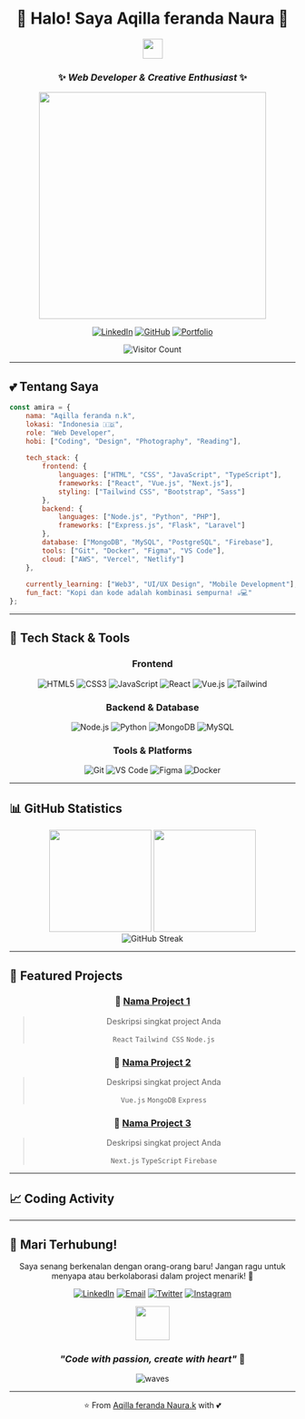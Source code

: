 <div align="center">

# 🌸 Halo! Saya Aqilla feranda Naura 🌸

<img src="https://media.giphy.com/media/hvRJCLFzcasrR4ia7z/giphy.gif" width="35">

### ✨ *Web Developer & Creative Enthusiast* ✨

<img src="https://media.giphy.com/media/L1R1tvI9svkIWwpVYr/giphy.gif" width="400">

[![LinkedIn](https://img.shields.io/badge/-LinkedIn-ff69b4?style=for-the-badge&logo=linkedin&logoColor=white)](YOUR_LINKEDIN_URL)
[![GitHub](https://img.shields.io/badge/-GitHub-ffb3d9?style=for-the-badge&logo=github&logoColor=white)](https://github.com/YOUR_GITHUB_USERNAME)
[![Portfolio](https://img.shields.io/badge/-Portfolio-ffc4e1?style=for-the-badge&logo=google-chrome&logoColor=white)](YOUR_PORTFOLIO_URL)

![Visitor Count](https://visitor-badge.laobi.icu/badge?page_id=YOUR_USERNAME.YOUR_REPO)

</div>

---

## 💕 Tentang Saya

```javascript
const amira = {
    nama: "Aqilla feranda n.k",
    lokasi: "Indonesia 🇮🇩",
    role: "Web Developer",
    hobi: ["Coding", "Design", "Photography", "Reading"],
    
    tech_stack: {
        frontend: {
            languages: ["HTML", "CSS", "JavaScript", "TypeScript"],
            frameworks: ["React", "Vue.js", "Next.js"],
            styling: ["Tailwind CSS", "Bootstrap", "Sass"]
        },
        backend: {
            languages: ["Node.js", "Python", "PHP"],
            frameworks: ["Express.js", "Flask", "Laravel"]
        },
        database: ["MongoDB", "MySQL", "PostgreSQL", "Firebase"],
        tools: ["Git", "Docker", "Figma", "VS Code"],
        cloud: ["AWS", "Vercel", "Netlify"]
    },
    
    currently_learning: ["Web3", "UI/UX Design", "Mobile Development"],
    fun_fact: "Kopi dan kode adalah kombinasi sempurna! ☕💻"
};
```

---

## 🎀 Tech Stack & Tools

<div align="center">

### Frontend
![HTML5](https://img.shields.io/badge/-HTML5-FFB3D9?style=for-the-badge&logo=html5&logoColor=white)
![CSS3](https://img.shields.io/badge/-CSS3-FFC4E1?style=for-the-badge&logo=css3&logoColor=white)
![JavaScript](https://img.shields.io/badge/-JavaScript-FFD4E9?style=for-the-badge&logo=javascript&logoColor=white)
![React](https://img.shields.io/badge/-React-FFE4F1?style=for-the-badge&logo=react&logoColor=white)
![Vue.js](https://img.shields.io/badge/-Vue.js-FFB3D9?style=for-the-badge&logo=vue.js&logoColor=white)
![Tailwind](https://img.shields.io/badge/-Tailwind-FFC4E1?style=for-the-badge&logo=tailwind-css&logoColor=white)

### Backend & Database
![Node.js](https://img.shields.io/badge/-Node.js-FFD4E9?style=for-the-badge&logo=node.js&logoColor=white)
![Python](https://img.shields.io/badge/-Python-FFE4F1?style=for-the-badge&logo=python&logoColor=white)
![MongoDB](https://img.shields.io/badge/-MongoDB-FFB3D9?style=for-the-badge&logo=mongodb&logoColor=white)
![MySQL](https://img.shields.io/badge/-MySQL-FFC4E1?style=for-the-badge&logo=mysql&logoColor=white)

### Tools & Platforms
![Git](https://img.shields.io/badge/-Git-FFD4E9?style=for-the-badge&logo=git&logoColor=white)
![VS Code](https://img.shields.io/badge/-VS%20Code-FFE4F1?style=for-the-badge&logo=visual-studio-code&logoColor=white)
![Figma](https://img.shields.io/badge/-Figma-FFB3D9?style=for-the-badge&logo=figma&logoColor=white)
![Docker](https://img.shields.io/badge/-Docker-FFC4E1?style=for-the-badge&logo=docker&logoColor=white)

</div>

---

## 📊 GitHub Statistics

<div align="center">
  <img height="180em" src="https://github-readme-stats.vercel.app/api?username=YOUR_USERNAME&show_icons=true&theme=dracula&include_all_commits=true&count_private=true&border_color=ffb3d9&bg_color=ffffff&title_color=ff69b4&icon_color=ffb3d9&text_color=ff69b4"/>
  <img height="180em" src="https://github-readme-stats.vercel.app/api/top-langs/?username=YOUR_USERNAME&layout=compact&langs_count=7&theme=dracula&border_color=ffb3d9&bg_color=ffffff&title_color=ff69b4&text_color=ff69b4"/>
</div>

<div align="center">
  <img src="https://github-readme-streak-stats.herokuapp.com/?user=YOUR_USERNAME&theme=dracula&border=ffb3d9&background=ffffff&ring=ff69b4&fire=ff69b4&currStreakLabel=ff69b4" alt="GitHub Streak"/>
</div>

---

## 🌟 Featured Projects

<div align="center">

### 🎨 [Nama Project 1](LINK_PROJECT_1)
> Deskripsi singkat project Anda
> 
> `React` `Tailwind CSS` `Node.js`

### 💼 [Nama Project 2](LINK_PROJECT_2)
> Deskripsi singkat project Anda
> 
> `Vue.js` `MongoDB` `Express`

### 🚀 [Nama Project 3](LINK_PROJECT_3)
> Deskripsi singkat project Anda
> 
> `Next.js` `TypeScript` `Firebase`

</div>

---

## 📈 Coding Activity

<!--START_SECTION:waka-->
<!--END_SECTION:waka-->

---

## 💌 Mari Terhubung!

<div align="center">

Saya senang berkenalan dengan orang-orang baru! Jangan ragu untuk menyapa atau berkolaborasi dalam project menarik! 🌸

[![LinkedIn](https://img.shields.io/badge/LinkedIn-Connect-ff69b4?style=for-the-badge&logo=linkedin&logoColor=white)](YOUR_LINKEDIN_URL)
[![Email](https://img.shields.io/badge/Email-Say%20Hi-ffb3d9?style=for-the-badge&logo=gmail&logoColor=white)](mailto:YOUR_EMAIL)
[![Twitter](https://img.shields.io/badge/Twitter-Follow-ffc4e1?style=for-the-badge&logo=twitter&logoColor=white)](YOUR_TWITTER_URL)
[![Instagram](https://img.shields.io/badge/Instagram-Follow-ffd4e9?style=for-the-badge&logo=instagram&logoColor=white)](YOUR_INSTAGRAM_URL)

<img src="https://media.giphy.com/media/LnQjpWaON8nhr21vNW/giphy.gif" width="60">

### *"Code with passion, create with heart"* 💖

<img src="https://raw.githubusercontent.com/mayhemantt/mayhemantt/Update/svg/Bottom.svg" alt="waves">

</div>

---

<div align="center">
  
⭐️ From [Aqilla feranda Naura.k](https://github.com/YOUR_USERNAME) with 💕

</div>
